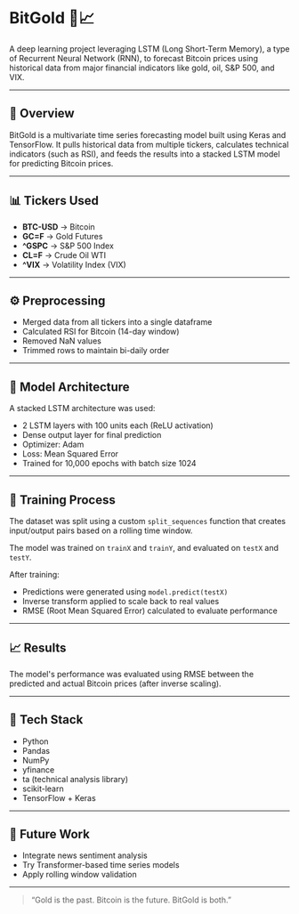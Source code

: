 # BitGold 🧠📈

A deep learning project leveraging LSTM (Long Short-Term Memory), a type of Recurrent Neural Network (RNN), to forecast Bitcoin prices using historical data from major financial indicators like gold, oil, S&P 500, and VIX.

---

## 🚀 Overview

BitGold is a multivariate time series forecasting model built using Keras and TensorFlow. It pulls historical data from multiple tickers, calculates technical indicators (such as RSI), and feeds the results into a stacked LSTM model for predicting Bitcoin prices.

---

## 📊 Tickers Used

- **BTC-USD** → Bitcoin
- **GC=F** → Gold Futures  
- **^GSPC** → S&P 500 Index  
- **CL=F** → Crude Oil WTI  
- **^VIX** → Volatility Index (VIX)

---

## ⚙️ Preprocessing

- Merged data from all tickers into a single dataframe  
- Calculated RSI for Bitcoin (14-day window)  
- Removed NaN values  
- Trimmed rows to maintain bi-daily order  

---

## 🧠 Model Architecture

A stacked LSTM architecture was used:

- 2 LSTM layers with 100 units each (ReLU activation)  
- Dense output layer for final prediction  
- Optimizer: Adam  
- Loss: Mean Squared Error  
- Trained for 10,000 epochs with batch size 1024  

---

## 🧪 Training Process

The dataset was split using a custom `split_sequences` function that creates input/output pairs based on a rolling time window.

The model was trained on `trainX` and `trainY`, and evaluated on `testX` and `testY`.

After training:

- Predictions were generated using `model.predict(testX)`  
- Inverse transform applied to scale back to real values  
- RMSE (Root Mean Squared Error) calculated to evaluate performance

---

## 📈 Results

The model's performance was evaluated using RMSE between the predicted and actual Bitcoin prices (after inverse scaling).

---


## 🔧 Tech Stack

- Python  
- Pandas  
- NumPy  
- yfinance  
- ta (technical analysis library)  
- scikit-learn  
- TensorFlow + Keras  

---

## 📌 Future Work

- Integrate news sentiment analysis  
- Try Transformer-based time series models  
- Apply rolling window validation  

---

> “Gold is the past. Bitcoin is the future. BitGold is both.”
